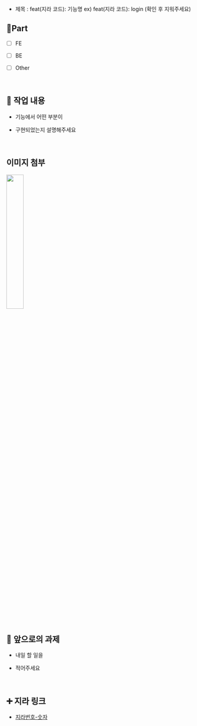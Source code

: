 - 제목 : feat(지라 코드): 기능명
  ex) feat(지라 코드): login
  (확인 후 지워주세요)

## 🔘Part

- [ ] FE

- [ ] BE

- [ ] Other

  <br/>

## 🔎 작업 내용

- 기능에서 어떤 부분이

- 구현되었는지 설명해주세요

  <br/>

## 이미지 첨부

<img src="파일주소" width="30%" height="30%"/>

<br/>

## 🔧 앞으로의 과제

- 내일 할 일을

- 적어주세요

  <br/>

## ➕ 지라 링크

- [지라번호-숫자](지라주소)

<br/>